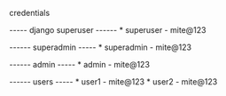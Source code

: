 credentials

----- django superuser ------
    * superuser - mite@123

------ superadmin -----
    * superadmin - mite@123

------ admin -----
    * admin - mite@123

------ users -----
    * user1 - mite@123
    * user2 - mite@123
